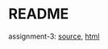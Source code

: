 # README
assignment-3:  [source](./assignment-03.Rmd), [html](https://raw.githack.com/lysethan/PM566-assignments/master/assignment-03.html)
